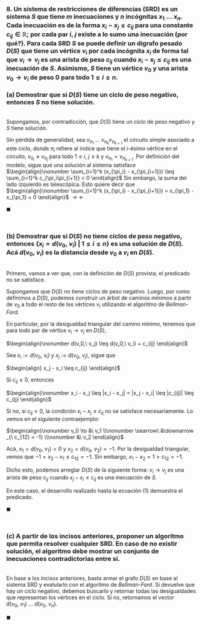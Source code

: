 ### 8. Un sistema de restricciones de diferencias (SRD) es un sistema $S$ que tiene $m$ inecuaciones y $n$ incógnitas $x_1\ . . .\ x_n$. Cada inecuación es de la forma $x_i − x_j \leq c_{ij}$ para una constante $c_{ij} \in \mathbb{R}$; por cada par $i,\ j$ existe a lo sumo una inecuación (por qué?). Para cada SRD $S$ se puede definir un digrafo pesado $D(S)$ que tiene un vértice $v_i$ por cada incógnita $x_i$ de forma tal que $v_i \to v_j$ es una arista de peso $c_{ij}$ cuando $x_i − x_j \leq c_{ij}$ es una inecuación de $S$. Asimismo, $S$ tiene un vértice $v_0$ y una arista $v_0 \to v_i$ de peso $0$ para todo $1 \leq i \leq n$.

### (a) Demostrar que si $D(S)$ tiene un ciclo de peso negativo, entonces $S$ no tiene solución.

\
Supongamos, por contradicción, que $D(S)$ tiene un ciclo de peso negativo y $S$ tiene solución.

Sin pérdida de generalidad, sea $v_{\pi_1}\ ...\ v_{\pi_k}v_{\pi_{k+1}}$ el circuito simple asociado a este ciclo, donde $\pi_i$ refiere al índice que tiene el $i$-ésimo  vértice en el circuito, $v_{\pi_i} \neq v_{\pi_j}$ para todo $1 \leq i,\ j \leq k$ y $v_{\pi_1} = v_{\pi_{k+1}}$. Por definición del modelo, sigue que una solución al sistema satisface
$\begin{align}\nonumber
    \sum_{i=1}^k (x_{\pi_i} - x_{\pi_{i+1}}) \leq \sum_{i=1}^k c_{\pi_i\pi_{i+1}} < 0
\end{align}$
Sin embargo, la suma del lado izquierdo es telescópica. Esto quiere decir que
$\begin{align}\nonumber
    \sum_{i=1}^k (x_{\pi_i} - x_{\pi_{i+1}}) = x_{\pi_1} - x_{\pi_1} = 0
\end{align}$
$\rightarrow\leftarrow$

$\blacksquare$


<br>

### (b) Demostrar que si $D(S)$ no tiene ciclos de peso negativo, entonces $\{x_i = d(v_0,\ v_i)\ |\ 1 \leq i \leq n\}$ es una solución de $D(S)$. Acá $d(v_0,\ v_i)$ es la distancia desde $v_0$ a $v_i$ en $D(S)$.
 
\
Primero, vamos a ver que, con la definición de $D(S)$ provista, el predicado no se satisface.

Supongamos que $D(S)$ no tiene ciclos de peso negativo. Luego, por como definimos a $D(S)$, podemos construir un árbol de caminos mínimos a partir de $v_0$ a todo el resto de los vértices $v_i$ utilizando el algoritmo de *Bellman-Ford*. 

En particular, por la desigualdad triangular del camino mínimo, tenemos que para todo par de vértice $v_i \to v_j$ en $D(S)$,

$\begin{align}\nonumber
    d(v_0,\ v_j) \leq d(v_0,\ v_i) + c_{ij}
\end{align}$

Sea $x_i := d(v_0,\ v_i)$ y $x_j := d(v_0,\ v_j)$, sigue que

$\begin{align}
    x_j - x_i \leq c_{ij}
\end{align}$

Si $c_{ij} \geq 0$, entonces

$\begin{align}\nonumber
    x_i - x_j \leq |x_i - x_j|  = |x_j - x_i| \leq |c_{ij}| \leq c_{ij}
\end{align}$

Si no, si $c_{ij} < 0$, la condición $x_i - x_j \leq c_{ij}$ no se satisface necesariamente. Lo vemos en el siguiente contraejemplo:

$\begin{align}\nonumber
    v_0 \to &\ v_1 \\\nonumber
        \searrow\ &\downarrow _{\ c_{12} = -1}  \\\nonumber
        &\ v_2
\end{align}$

Acá, $x_1 = d(v_0,\ v_1) = 0$ y $x_2 = d(v_0,\ v_2) = -1$. Por la desigualdad triangular, vemos que $-1 = x_2 - x_1 \leq c_{12} = -1$. Sin embargo, $x_1 - x_2 = 1 > c_{12} = -1$.

Dicho esto, podemos arreglar $D(S)$ de la siguiente forma: $v_i \to v_j$ es una arista de peso $c_{ij}$ cuando $x_j − x_i \leq c_{ij}$ es una inecuación de $S$. 

En este caso, el desarrollo realizado hasta la ecuación (1) demuestra el predicado.

$\blacksquare$


<br>

### (c) A partir de los incisos anteriores, proponer un algoritmo que permita resolver cualquier SRD. En caso de no existir solución, el algoritmo debe mostrar un conjunto de inecuaciones contradictorias entre sí.

\
En base a los incisos anteriores, basta armar el grafo $D(S)$ en base al sistema SRD y evalularlo con el algoritmo de *Bellman-Ford*. Si devuelve que hay un ciclo negativo, debemos buscarlo y retornar todas las desigualdades que representan los vértices en el ciclo. Si no, retornamos el vector $d(v_0,\ v_1)\ ...\ d(v_0,\ v_n)$.

$\blacksquare$
